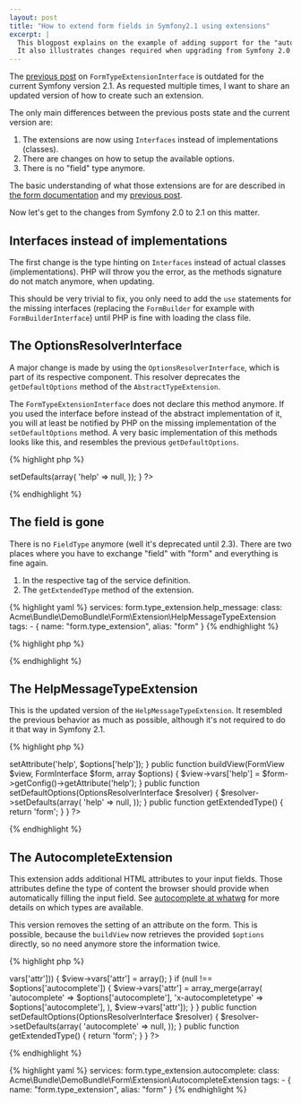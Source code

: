 ```yaml
---
layout: post
title: "How to extend form fields in Symfony2.1 using extensions"
excerpt: |
  This blogpost explains on the example of adding support for the "autocomplete" attribute to widgets how to use form type extensions.
  It also illustrates changes required when upgrading from Symfony 2.0 to 2.1.
---
```


The [previous post] on `FormTypeExtensionInterface` is outdated for the current Symfony version 2.1.
As requested multiple times, I want to share an updated version of how to create such an extension.

The only main differences between the previous posts state and the current version are:

1. The extensions are now using `Interfaces` instead of implementations (classes).
2. There are changes on how to setup the available options.
3. There is no "field" type anymore.

The basic understanding of what those extensions are for are described in [the form documentation] and my [previous post].

Now let's get to the changes from Symfony 2.0 to 2.1 on this matter.

## Interfaces instead of implementations

The first change is the type hinting on `Interfaces` instead of actual classes (implementations).
PHP will throw you the error, as the methods signature do not match anymore, when updating.

This should be very trivial to fix, you only need to add the `use` statements for the missing interfaces (replacing the `FormBuilder` for example with `FormBuilderInterface`) until PHP is fine with loading the class file.

## The OptionsResolverInterface

A major change is made by using the `OptionsResolverInterface`, which is part of its respective component.
This resolver deprecates the `getDefaultOptions` method of the `AbstractTypeExtension`.

The `FormTypeExtensionInterface` does not declare this method anymore.
If you used the interface before instead of the abstract implementation of it, you will at least be notified by PHP on the missing implementation of the `setDefaultOptions` method.
A very basic implementation of this methods looks like this, and resembles the previous `getDefaultOptions`.

{% highlight php %}
<?php
    public function setDefaultOptions(OptionsResolverInterface $resolver)
    {
        $resolver->setDefaults(array(
            'help' => null,
        ));
    }
?>
{% endhighlight %}

## The field is gone

There is no `FieldType` anymore (well it's deprecated until 2.3).
There are two places where you have to exchange "field" with "form" and everything is fine again.

1. In the respective tag of the service definition.
2. The `getExtendedType` method of the extension.

{% highlight yaml %}
services:
    form.type_extension.help_message:
        class: Acme\Bundle\DemoBundle\Form\Extension\HelpMessageTypeExtension
        tags:
          - { name: "form.type_extension", alias: "form" }
{% endhighlight %}

{% highlight php %}
<?php
    public function getExtendedType()
    {
        return 'form';
    }
?>
{% endhighlight %}

## The HelpMessageTypeExtension

This is the updated version of the `HelpMessageTypeExtension`.
It resembled the previous behavior as much as possible, although it's not required to do it that way in Symfony 2.1.

{% highlight php %}
<?php

namespace Acme\Bundle\DemoBundle\Form\Extension;

use Symfony\Component\Form\AbstractTypeExtension;
use Symfony\Component\Form\FormInterface;
use Symfony\Component\Form\FormView;
use Symfony\Component\Form\FormBuilderInterface;
use Symfony\Component\OptionsResolver\OptionsResolverInterface;

class HelpMessageTypeExtension extends AbstractTypeExtension
{
    public function buildForm(FormBuilderInterface $builder, array $options)
    {
        $builder->setAttribute('help', $options['help']);
    }

    public function buildView(FormView $view, FormInterface $form, array $options)
    {
        $view->vars['help'] = $form->getConfig()->getAttribute('help');
    }

    public function setDefaultOptions(OptionsResolverInterface $resolver)
    {
        $resolver->setDefaults(array(
            'help' => null,
        ));
    }

    public function getExtendedType()
    {
        return 'form';
    }
}
?>
{% endhighlight %}

## The AutocompleteExtension

This extension adds additional HTML attributes to your input fields.
Those attributes define the type of content the browser should provide when automatically filling the input field.
See [autocomplete at whatwg] for more details on which types are available.

This version removes the setting of an attribute on the form.
This is possible, because the `buildView` now retrieves the provided `$options` directly, so no need anymore store the information twice.

{% highlight php %}
<?php

namespace Acme\Bundle\DemoBundle\Form\Extension;

use Symfony\Component\Form\AbstractTypeExtension;
use Symfony\Component\Form\FormInterface;
use Symfony\Component\Form\FormView;
use Symfony\Component\OptionsResolver\OptionsResolverInterface;

class AutocompleteExtension extends AbstractTypeExtension
{
    public function buildView(FormView $view, FormInterface $form, array $options)
    {
        if (false === $options['autocomplete']) {
            $options['autocomplete'] = 'off';
        }

        // It doesn't hurt even it will be left empty.
        if (empty($view->vars['attr'])) {
            $view->vars['attr'] = array();
        }

        if (null !== $options['autocomplete']) {
            $view->vars['attr'] = array_merge(array(
                'autocomplete' => $options['autocomplete'],
                'x-autocompletetype' => $options['autocomplete'],
            ), $view->vars['attr']);
        }
    }

    public function setDefaultOptions(OptionsResolverInterface $resolver)
    {
        $resolver->setDefaults(array(
            'autocomplete' => null,
        ));
    }

    public function getExtendedType()
    {
        return 'form';
    }
}
?>
{% endhighlight %}

{% highlight yaml %}
services:
    form.type_extension.autocomplete:
        class: Acme\Bundle\DemoBundle\Form\Extension\AutocompleteExtension
        tags:
          - { name: "form.type_extension", alias: "form" }
{% endhighlight %}

[previous post]: /2011/11/25/how-to-extend-form-fields-in-symfony2.html
[the form documentation]: http://symfony.com/doc/2.1/cookbook/form/form_customization.html#adding-help-messages
[autocomplete at whatwg]: http://wiki.whatwg.org/wiki/Autocomplete_Types
